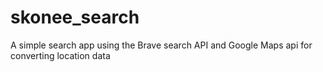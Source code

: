 # skonee_search

A simple search app using the Brave search API and Google Maps api for converting location data

